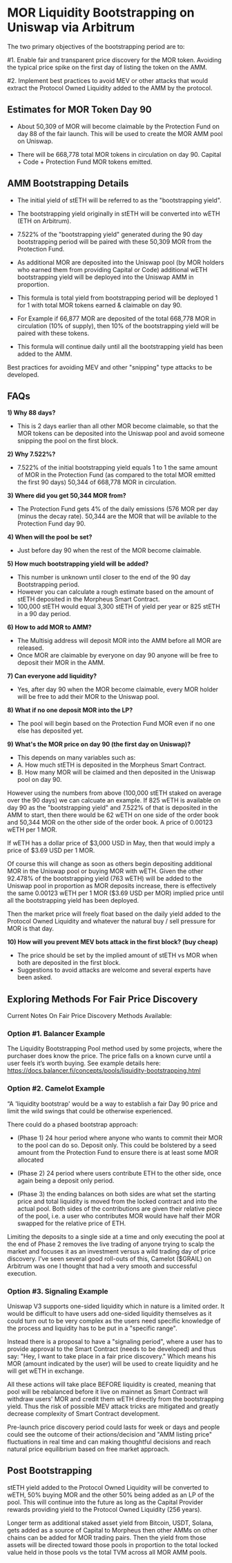 # MOR Liquidity Bootstrapping on Uniswap via Arbitrum
The two primary objectives of the bootstrapping period are to: 

#1. Enable fair and transparent price discovery for the MOR token. Avoiding the typical price spike on the first day of listing the token on the AMM.

#2. Implement best practices to avoid MEV or other attacks that would extract the Protocol Owned Liquidity added to the AMM by the protocol.

## Estimates for MOR Token Day 90
- About 50,309 of MOR will become claimable by the Protection Fund on day 88 of the fair launch. This will be used to create the MOR AMM pool on Uniswap.

- There will be 668,778 total MOR tokens in circulation on day 90. Capital + Code + Protection Fund MOR tokens emitted.

## AMM Bootstrapping Details
- The initial yield of stETH will be referred to as the "bootstrapping yield".

- The bootstrapping yield originally in stETH will be converted into wETH (ETH on Arbitrum).

- 7.522% of the "bootstrapping yield" generated during the 90 day bootstrapping period will be paired with these 50,309 MOR from the Protection Fund.

- As additional MOR are deposited into the Uniswap pool (by MOR holders who earned them from providing Capital or Code) additional wETH bootstrapping yield will be deployed into the Uniswap AMM in proportion.

- This formula is total yield from bootstrapping period will be deployed 1 for 1 with total MOR tokens earned & claimable on day 90.

- For Example if 66,877 MOR are deposited of the total 668,778 MOR in circulation (10% of supply), then 10% of the bootstrapping yield will be paired with these tokens. 

- This formula will continue daily until all the bootstrapping yield has been added to the AMM.

Best practices for avoiding MEV and other "snipping" type attacks to be developed.

## FAQs
**1) Why 88 days?**
- This is 2 days earlier than all other MOR become claimable, so that the MOR tokens can be deposited into the Uniswap pool and avoid someone snipping the pool on the first block.

**2) Why 7.522%?**
- 7.522% of the initial bootstrapping yield equals 1 to 1 the same amount of MOR in the Protection Fund (as compared to the total MOR emitted the first 90 days) 50,344 of 668,778 MOR in circulation.

**3) Where did you get 50,344 MOR from?**
- The Protection Fund gets 4% of the daily emissions (576 MOR per day (minus the decay rate). 50,344 are the MOR that will be avilable to the Protection Fund day 90.

**4) When will the pool be set?**
- Just before day 90 when the rest of the MOR become claimable.

**5) How much bootstrapping yield will be added?**
- This number is unknown until closer to the end of the 90 day Bootstrapping period.
- However you can calculate a rough estimate based on the amount of stETH deposited in the Morpheus Smart Contract.
- 100,000 stETH would equal 3,300 stETH of yield per year or 825 stETH in a 90 day period.

**6) How to add MOR to AMM?**
- The Multisig address will deposit MOR into the AMM before all MOR are released.
- Once MOR are claimable by everyone on day 90 anyone will be free to deposit their MOR in the AMM.

**7) Can everyone add liquidity?**
- Yes, after day 90 when the MOR become claimable, every MOR holder will be free to add their MOR to the Uniswap pool.

**8) What if no one deposit MOR into the LP?**
- The pool will begin based on the Protection Fund MOR even if no one else has deposited yet.

**9) What's the MOR price on day 90 (the first day on Uniswap)?**
- This depends on many variables such as: 
- A. How much stETH is deposited in the Morpheus Smart Contract.
- B. How many MOR will be claimed and then deposited in the Uniswap pool on day 90.
  
However using the numbers from above (100,000 stETH staked on average over the 90 days) we can calcuate an example. If 825 wETH is available on day 90 as the "bootstrapping yield" and 7.522% of that is deposited in the AMM to start, then there would be 62 wETH on one side of the order book and 50,344 MOR on the other side of the order book. A price of 0.00123 wETH per 1 MOR.

If wETH has a dollar price of $3,000 USD in May, then that would imply a price of $3.69 USD per 1 MOR. 

Of course this will change as soon as others begin depositing additional MOR in the Uniswap pool or buying MOR with wETH.
Given the other 92.478% of the bootstrapping yield (763 wETH) will be added to the Uniswap pool in proportion as MOR deposits increase, there is effectively the same 0.00123 wETH per 1 MOR ($3.69 USD per MOR) implied price until all the bootstrapping yield has been deployed. 

Then the market price will freely float based on the daily yield added to the Protocol Owned Liquidity and whatever the natural buy / sell pressure for MOR is that day.

**10) How will you prevent MEV bots attack in the first block? (buy cheap)**
- The price should be set by the implied amount of stETH vs MOR when both are deposited in the first block.
- Suggestions to avoid attacks are welcome and several experts have been asked.

## Exploring Methods For Fair Price Discovery
Current Notes On Fair Price Discovery Methods Available:

### Option #1. Balancer Example
The Liquidity Bootstrapping Pool method used by some projects, where the purchaser does know the price. The price falls on a known curve until a user feels it’s worth buying. See example details here: https://docs.balancer.fi/concepts/pools/liquidity-bootstrapping.html

### Option #2. Camelot Example
“A 'liquidity bootstrap' would be a way to establish a fair Day 90 price and limit the wild swings that could be otherwise experienced. 

There could do a phased bootstrap approach: 

- (Phase 1) 24 hour period where anyone who wants to commit their MOR to the pool can do so. Deposit only. This could be bolstered by a seed amount from the Protection Fund to ensure there is at least some MOR allocated 

- (Phase 2) 24 period where users contribute ETH to the other side, once again being a deposit only period. 

- (Phase 3) the ending balances on both sides are what set the starting price and total liquidity is moved from the locked contract and into the actual pool. Both sides of the contributions are given their relative piece of the pool, i.e. a user who contributes MOR would have half their MOR swapped for the relative price of ETH.

Limiting the deposits to a single side at a time and only executing the pool at the end of Phase 2 removes the live trading of anyone trying to scalp the market and focuses it as an investment versus a wild trading day of price discovery. I've seen several good roll-outs of this, Camelot ($GRAIL) on Arbitrum was one I thought that had a very smooth and successful execution.

### Option #3. Signaling Example
Uniswap V3 supports one-sided liquidity which in nature is a limited order.
It would be difficult to have users add one-sided liquidity themselves as it could turn out to be very complex as the users need specific knowledge of the process and liquidity has to be put in a "specific range".

Instead there is a proposal to have a "signaling period", where a user has to provide approval to the Smart Contract (needs to be developed) and thus say: "Hey, I want to take place in a fair price discovery." Which means his MOR (amount indicated by the user) will be used to create liquidity and he will get wETH in exchange.

All these actions will take place BEFORE liquidity is created, meaning that pool will be rebalanced before it live on mainnet as Smart Contract will withdraw users' MOR and credit them wETH directly from the bootstrapping yield. Thus the risk of possible MEV attack tricks are mitigated and greatly decrease complexity of Smart Contract development.

Pre-launch price discovery period could lasts for week or days and people could see the outcome of their actions/decision and  "AMM listing price" fluctuations in real time and can making thoughtful decisions and reach natural price equilibrium based on free market approach.

## Post Bootstrapping

stETH yield added to the Protocol Owned Liquidity will be converted to wETH, 50% buying MOR and the other 50% being added as an LP of the pool. This will continue into the future as long as the Capital Provider rewards providing yield to the Protocol Owned Liquidity (256 years).

Longer term as additional staked asset yield from Bitcoin, USDT, Solana, gets added as a source of Capital to Morpheus then other AMMs on other chains can be added for MOR trading pairs. Then the yield from those assets will be directed toward those pools in proportion to the total locked value held in those pools vs the total TVM across all MOR AMM pools.
